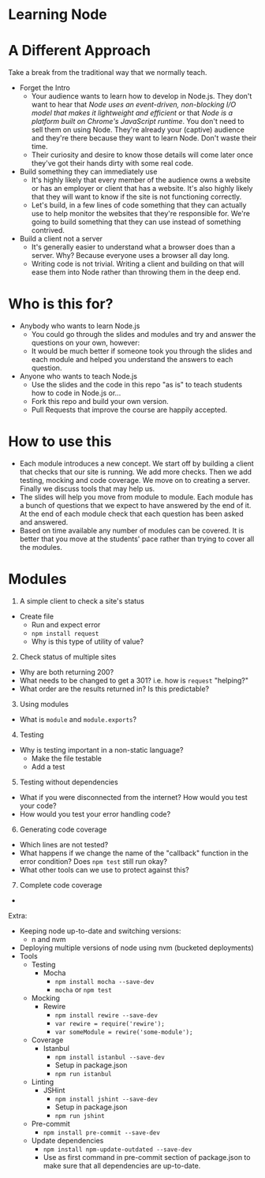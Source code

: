 # Learning Node

# A Different Approach

Take a break from the traditional way that we normally teach.

* Forget the Intro
  * Your audience wants to learn how to develop in Node.js. They don't want
  to hear that
  *Node uses an event-driven, non-blocking I/O model that makes it lightweight
   and efficient* or that *Node is a platform built on Chrome's JavaScript
   runtime*. You don't need to sell them on using Node. They're already your
   (captive) audience and they're there because they want to learn Node.
   Don't waste their time.
  * Their curiosity and desire to know those details will come later once
  they've got their hands dirty with some real code.
* Build something they can immediately use
  * It's highly likely that every member of the audience owns a website or has
  an employer or client that has a website. It's also highly likely that they
  will want to know if the site is not functioning correctly.
  * Let's build, in a few lines of code something that they can actually use
  to help monitor the websites that they're responsible for. We're going
  to build something that they can use instead of something contrived.
* Build a client not a server
  * It's generally easier to understand what a browser does than a server.
  Why? Because everyone uses a browser all day long.
  * Writing code is not trivial. Writing a client and building on that will
   ease them into Node rather than throwing them in the deep end.

# Who is this for?

* Anybody who wants to learn Node.js
  * You could go through the slides and modules and try and answer the
  questions on your own, however:
  * It would be much better if someone took you through the slides and each
  module and helped you understand the answers to each question.
* Anyone who wants to teach Node.js
  * Use the slides and the code in this repo "as is" to teach students how
  to code in Node.js or...
  * Fork this repo and build your own version.
  * Pull Requests that improve the course are happily accepted.

# How to use this

* Each module introduces a new concept. We start off by building a client that checks
  that our site is running. We add more checks. Then we add testing, mocking and code
  coverage. We move on to creating a server. Finally we discuss tools that may help us.
* The slides will help you move from module to module. Each module has a bunch of questions
   that we expect to have answered by the end of it. At the end of each module check that
   each question has been asked and answered.
* Based on time available any number of modules can be covered. It is better that you move
   at the students' pace rather than trying to cover all the modules.

# Modules

1. A simple client to check a site's status
  * Create file
	* Run and expect error
	* `npm install request`
	* Why is this type of utility of value?

2. Check status of multiple sites
  * Why are both returning 200?
  * What needs to be changed to get a 301? i.e. how is `request` "helping?"
  * What order are the results returned in? Is this predictable?

3. Using modules
  * What is `module` and `module.exports`?

4. Testing
  * Why is testing important in a non-static language?
	* Make the file testable
	* Add a test

5. Testing without dependencies
  * What if you were disconnected from the internet? How would you test your code?
  * How would you test your error handling code?

6. Generating code coverage
  * Which lines are not tested?
  * What happens if we change the name of the "callback" function in the error condition?
  Does `npm test` still run okay?
  * What other tools can we use to protect against this?

7. Complete code coverage
  *

Extra:
* Keeping node up-to-date and switching versions:
  * n and nvm
* Deploying multiple versions of node using nvm (bucketed deployments)
* Tools
  * Testing
    * Mocha
      * `npm install mocha --save-dev`
      * `mocha` or `npm test`
  * Mocking
    * Rewire
      * `npm install rewire --save-dev`
      * `var rewire = require('rewire');`
      * `var someModule = rewire('some-module');`
  * Coverage
    * Istanbul
      * `npm install istanbul --save-dev`
      * Setup in package.json
      * `npm run istanbul`
  * Linting
    * JSHint
      * `npm install jshint --save-dev`
      * Setup in package.json
      * `npm run jshint`
  * Pre-commit
    * `npm install pre-commit --save-dev`
  * Update dependencies
    * `npm install npm-update-outdated --save-dev`
    * Use as first command in pre-commit section of package.json to make
     sure that all dependencies are up-to-date.

